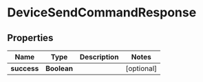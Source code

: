

# DeviceSendCommandResponse


## Properties

| Name | Type | Description | Notes |
|------------ | ------------- | ------------- | -------------|
|**success** | **Boolean** |  |  [optional] |



